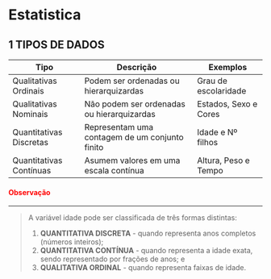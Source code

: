 # Estatistica

## 1 TIPOS DE DADOS

| Tipo | Descrição | Exemplos | 
| ------- | ------- | ------- |
| Qualitativas Ordinais | Podem ser ordenadas ou hierarquizardas | Grau de escolaridade|
| Qualitativas Nominais | Não podem ser ordenadas ou hierarquizardas | Estados, Sexo e Cores |
| Quantitativas Discretas | Representam uma contagem de um conjunto finito  | Idade e Nº filhos |
| Quantitativas Contínuas | Asumem valores em uma escala contínua | Altura, Peso e Tempo |

#### <font color='red'>Observação</font>
***
> A variável idade pode ser classificada de três formas distintas:
> 1. <b>QUANTITATIVA DISCRETA</b> - quando representa anos completos (números inteiros);
> 2. <b>QUANTITATIVA CONTÍNUA</b> - quando representa a idade exata, sendo representado por frações de anos; e
> 3. <b>QUALITATIVA ORDINAL</b> - quando representa faixas de idade.

